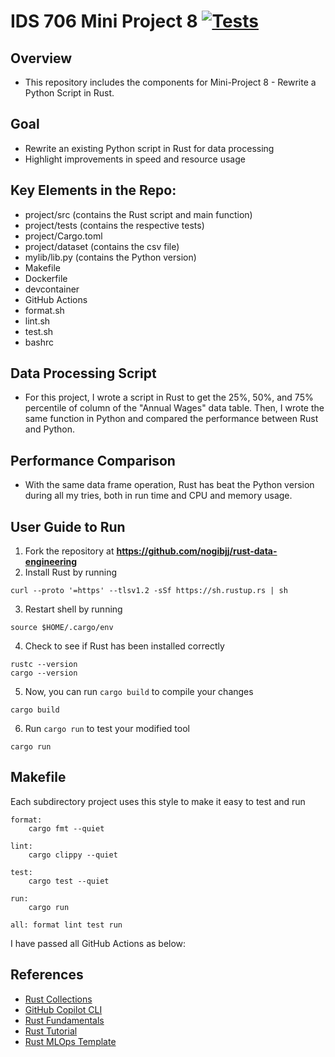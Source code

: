 # IDS 706 Mini Project 8 [![Tests](https://github.com/jaxonyue/Jaxon-Yue-Mini-Project-7/actions/workflows/tests.yml/badge.svg)](https://github.com/jaxonyue/Jaxon-Yue-Mini-Project-7/actions/workflows/tests.yml)

## Overview
* This repository includes the components for Mini-Project 8 - Rewrite a Python Script in Rust.

## Goal
* Rewrite an existing Python script in Rust for data processing
* Highlight improvements in speed and resource usage

## Key Elements in the Repo:
* project/src (contains the Rust script and main function)
* project/tests (contains the respective tests)
* project/Cargo.toml
* project/dataset (contains the csv file)
* mylib/lib.py (contains the Python version)
* Makefile
* Dockerfile
* devcontainer
* GitHub Actions
* format.sh
* lint.sh
* test.sh
* bashrc

## Data Processing Script
* For this project, I wrote a script in Rust to get the 25%, 50%, and 75% percentile of column of the "Annual Wages" data table. Then, I wrote the same function in Python and compared the performance between Rust and Python.


## Performance Comparison
* With the same data frame operation, Rust has beat the Python version during all my tries, both in run time and CPU and memory usage.

## User Guide to Run
1. Fork the repository at **https://github.com/nogibjj/rust-data-engineering**
2. Install Rust by running
```
curl --proto '=https' --tlsv1.2 -sSf https://sh.rustup.rs | sh
```
3. Restart shell by running
```
source $HOME/.cargo/env
```
4. Check to see if Rust has been installed correctly
```
rustc --version
cargo --version
```
5. Now, you can run `cargo build` to compile your changes  
```
cargo build
```
6.  Run `cargo run` to test your modified tool 
```
cargo run
```

## Makefile

Each subdirectory project uses this style to make it easy to test and run

```
format:
	cargo fmt --quiet

lint:
	cargo clippy --quiet

test:
	cargo test --quiet

run:
	cargo run 

all: format lint test run
```

I have passed all GitHub Actions as below:



## References

* [Rust Collections](https://doc.rust-lang.org/std/collections/index.html)
* [GitHub Copilot CLI](https://www.npmjs.com/package/@githubnext/github-copilot-cli)
* [Rust Fundamentals](https://github.com/alfredodeza/rust-fundamentals)
* [Rust Tutorial](https://nogibjj.github.io/rust-tutorial/)
* [Rust MLOps Template](https://github.com/nogibjj/mlops-template)
